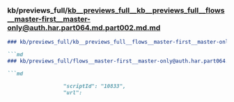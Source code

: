 ### kb/previews_full/kb__previews_full__kb__previews_full__flows__master-first__master-only@auth.har.part064.md.part002.md.md

```md
### kb/previews_full/kb__previews_full__flows__master-first__master-only@auth.har.part064.md.part002.md

```md
### kb/previews_full/flows__master-first__master-only@auth.har.part064.md (part 002)

```md

                  "scriptId": "10833",
                  "url":
```

```

```

```

